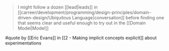 > I might follow a dozen [[lead|leads]] in [[carreer/development/programming/design-principles/domain-driven-design/Ubiquitous Language|conversation]] before finding one that seems clear and useful enough to try out in the [[Domain Model|Model]]

#quote by [[Eric Evans]] in [[2 - Making implicit concepts explicit]] about experimentations
